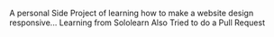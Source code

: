 A personal Side Project of learning how to make a website design responsive...
Learning from Sololearn
Also Tried to do a Pull Request
